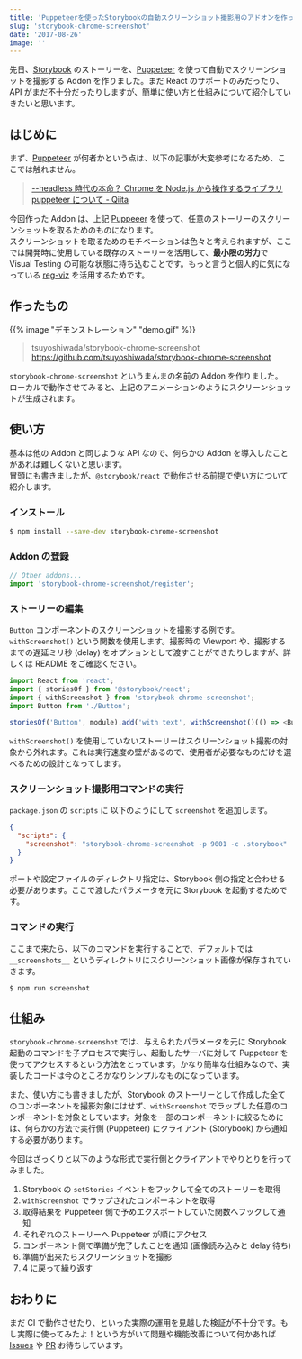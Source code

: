 ```yaml
---
title: 'Puppeteerを使ったStorybookの自動スクリーンショット撮影用のアドオンを作った'
slug: 'storybook-chrome-screenshot'
date: '2017-08-26'
image: ''
---
```


[storybook]: https://github.com/storybooks/storybook
[puppeteer]: https://github.com/GoogleChrome/puppeteer

先日、[Storybook][storybook] のストーリーを、[Puppeteer][puppeteer] を使って自動でスクリーンショットを撮影する Addon を作りました。まだ React のサポートのみだったり、API がまだ不十分だったりしますが、簡単に使い方と仕組みについて紹介していきたいと思います。

## はじめに

まず、[Puppeteer][puppeteer] が何者かという点は、以下の記事が大変参考になるため、ここでは触れません。

> [--headless 時代の本命？ Chrome を Node.js から操作するライブラリ puppeteer について - Qiita](http://qiita.com/Quramy/items/26058e83e898ec2ec078)

今回作った Addon は、上記 [Puppeeer][puppeteer] を使って、任意のストーリーのスクリーンショットを取るためのものになります。  
スクリーンショットを取るためのモチベーションは色々と考えられますが、ここでは開発時に使用している既存のストーリーを活用して、**最小限の労力**で Visual Testing の可能な状態に持ち込むことです。もっと言うと個人的に気になっている [reg-viz](https://github.com/reg-viz) を活用するためです。

## 作ったもの

{{% image "デモンストレーション" "demo.gif" %}}

> tsuyoshiwada/storybook-chrome-screenshot  
> https://github.com/tsuyoshiwada/storybook-chrome-screenshot

`storybook-chrome-screenshot` というまんまの名前の Addon を作りました。  
ローカルで動作させてみると、上記のアニメーションのようにスクリーンショットが生成されます。

## 使い方

基本は他の Addon と同じような API なので、何らかの Addon を導入したことがあれば難しくないと思います。  
冒頭にも書きましたが、`@storybook/react` で動作させる前提で使い方について紹介します。

### インストール

```bash
$ npm install --save-dev storybook-chrome-screenshot
```

### Addon の登録

```javascript:.storybook/addons.js
// Other addons...
import 'storybook-chrome-screenshot/register';
```

### ストーリーの編集

`Button` コンポーネントのスクリーンショットを撮影する例です。`withScreenshot()` という関数を使用します。撮影時の Viewport や、撮影するまでの遅延ミリ秒 (delay) をオプションとして渡すことができたりしますが、詳しくは README をご確認ください。

```javascript
import React from 'react';
import { storiesOf } from '@storybook/react';
import { withScreenshot } from 'storybook-chrome-screenshot';
import Button from './Button';

storiesOf('Button', module).add('with text', withScreenshot()(() => <Button>Text</Button>));
```

`withScreenshot()` を使用していないストーリーはスクリーンショット撮影の対象から外れます。これは実行速度の壁があるので、使用者が必要なものだけを選べるための設計となってします。

### スクリーンショット撮影用コマンドの実行

`package.json` の `scripts` に 以下のようにして `screenshot` を追加します。

```json:package.json
{
  "scripts": {
    "screenshot": "storybook-chrome-screenshot -p 9001 -c .storybook"
  }
}
```

ポートや設定ファイルのディレクトリ指定は、Storybook 側の指定と合わせる必要があります。ここで渡したパラメータを元に Storybook を起動するためです。

### コマンドの実行

ここまで来たら、以下のコマンドを実行することで、デフォルトでは `__screenshots__` というディレクトリにスクリーンショット画像が保存されていきます。

```bash
$ npm run screenshot
```

## 仕組み

`storybook-chrome-screenshot` では、与えられたパラメータを元に Storybook 起動のコマンドを子プロセスで実行し、起動したサーバに対して Puppeteer を使ってアクセスするという方法をとっています。かなり簡単な仕組みなので、実装したコードは今のところかなりシンプルなものになっています。

また、使い方にも書きましたが、Storybook のストーリーとして作成した全てのコンポーネントを撮影対象にはせず、`withScreenshot` でラップした任意のコンポーネントを対象としています。対象を一部のコンポーネントに絞るためには、何らかの方法で実行側 (Puppeteer) にクライアント (Storybook) から通知する必要があります。

今回はざっくりと以下のような形式で実行側とクライアントでやりとりを行ってみました。

1. Storybook の `setStories` イベントをフックして全てのストーリーを取得
1. `withScreenshot` でラップされたコンポーネントを取得
1. 取得結果を Puppeteer 側で予めエクスポートしていた関数へフックして通知
1. それぞれのストーリーへ Puppeteer が順にアクセス
1. コンポーネント側で準備が完了したことを通知 (画像読み込みと delay 待ち)
1. 準備が出来たらスクリーンショットを撮影
1. 4 に戻って繰り返す

## おわりに

まだ CI で動作させたり、といった実際の運用を見越した検証が不十分です。もし実際に使ってみたよ！という方がいて問題や機能改善について何かあれば [Issues](https://github.com/tsuyoshiwada/storybook-chrome-screenshot/issues) や [PR](https://github.com/tsuyoshiwada/storybook-chrome-screenshot/pulls) お待ちしています。
